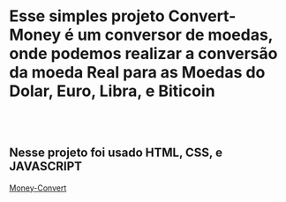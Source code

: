 <h1>Esse simples projeto Convert-Money é um conversor de moedas, onde podemos realizar a conversão da moeda Real para as Moedas do Dolar, Euro, Libra, e Biticoin </h1> 
<br>
<br>
<h2> Nesse projeto foi usado HTML, CSS, e JAVASCRIPT </h2>

<a href="https://money-convert3.netlify.app/">Money-Convert</a></p>
